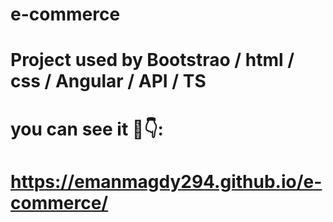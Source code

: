 # e-commerce
# Project used by Bootstrao / html / css / Angular / API / TS
# you can see it 🤔👇:
# https://emanmagdy294.github.io/e-commerce/
